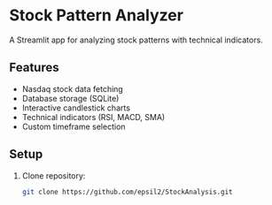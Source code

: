 # Stock Pattern Analyzer

A Streamlit app for analyzing stock patterns with technical indicators.

## Features
- Nasdaq stock data fetching
- Database storage (SQLite)
- Interactive candlestick charts
- Technical indicators (RSI, MACD, SMA)
- Custom timeframe selection

## Setup
1. Clone repository:
   ```bash
   git clone https://github.com/epsil2/StockAnalysis.git
